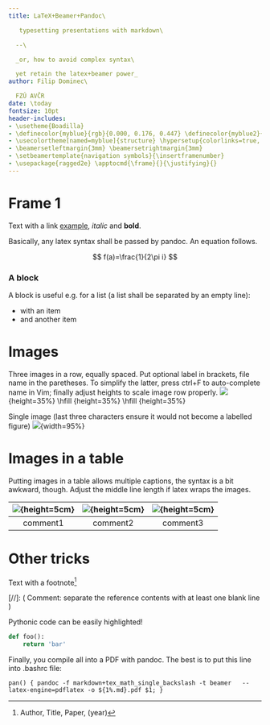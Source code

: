 ```yaml
---
title: LaTeX+Beamer+Pandoc\

   typesetting presentations with markdown\

  --\

  _or, how to avoid complex syntax\

  yet retain the latex+beamer power_
author: Filip Dominec\

  FZÚ AVČR
date: \today
fontsize: 10pt
header-includes:
- \usetheme{Boadilla} 
- \definecolor{myblue}{rgb}{0.000, 0.176, 0.447} \definecolor{myblue2}{rgb}{0.000,0.447,0.808}
- \usecolortheme[named=myblue]{structure} \hypersetup{colorlinks=true, linkcolor=myblue, urlcolor=myblue, breaklinks=true}
- \beamersetleftmargin{3mm} \beamersetrightmargin{3mm}
- \setbeamertemplate{navigation symbols}{\insertframenumber}
- \usepackage{ragged2e} \apptocmd{\frame}{}{\justifying}{}
---
```


# Frame 1

Text with a link [example](http://example.com), *italic* and **bold**.

Basically, any latex syntax shall be passed by pandoc.  An equation follows. 

$$ f(a)=\frac{1}{2\pi i} $$

### A block
A block is useful e.g. for a list (a list shall be separated by an empty line):

* with an item
* and another item

# Images
Three images in a row, equally spaced. Put optional label in brackets, file name in the paretheses. To simplify the latter, press ctrl+F to auto-complete name in Vim; finally adjust heights to scale image row properly.
![](example.){height=35%}
\hfill
![](){height=35%}
\hfill
![](){height=35%}

Single image (last three characters ensure it would not become a labelled figure)
![](filename.jpg){width=95%}$~$

# Images in a table
Putting images in a table allows multiple captions, the syntax is a bit awkward, though. Adjust the middle line length if latex wraps the images.

| ![](filename.jpg){height=5cm} | ![](filename.jpg){height=5cm} | ![](filename.jpg){height=5cm}|
|:------------------------------:|:------------------------------:|:------------------------------:|
| comment1 | comment2 | comment3 |

# Other tricks


Text with a footnote[^1]

[^1]: Author, Title, Paper, (year) 

[//]: ( Comment: separate the reference contents with at least one blank line )

Pythonic code can be easily highlighted!

```python
def foo():
    return 'bar'

```

Finally, you compile all into a PDF with pandoc. The best is to put this line into .bashrc file:

```
pan() { pandoc -f markdown+tex_math_single_backslash -t beamer   --latex-engine=pdflatex -o ${1%.md}.pdf $1; }
```
